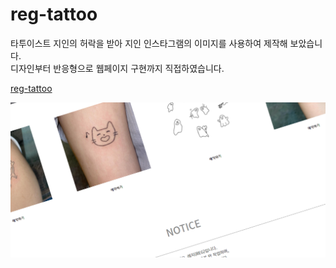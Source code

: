 # reg-tattoo
타투이스트 지인의 허락을 받아 지인 인스타그램의 이미지를 사용하여 제작해 보았습니다. <br>
디자인부터 반응형으로 웹페이지 구현까지 직접하였습니다. 

[reg-tattoo](https://yellrim.github.io/reg-tattoo/)

![레지타투 이미지](https://github.com/yellrim/reg-tattoo/blob/main/README.png)
